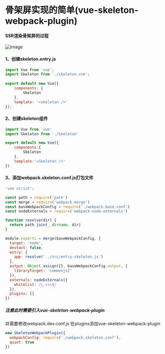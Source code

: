 # 骨架屏实现的简单(vue-skeleton-webpack-plugin)

#### SSR渲染骨架屏的过程

![image](https://images2017.cnblogs.com/blog/578730/201712/578730-20171213130913410-515409301.png)

#### 1、创建skeleton.entry.js

```js
import Vue from 'vue';
import Skeleton from './skeleton.vue';
 
export default new Vue({
    components: {
        Skeleton
    },
    template: '<skeleton />'
}); 
```
#### 2、创建skeleton组件

```js
import Vue from 'vue'
import Skeleton from './Skeleton'

export default new Vue({
    components:{
        Skeleton
    },
    template:'<Skeleton />'
})
```
#### 3、添加webpack.skeleton.conf.js打包文件

```js
'use strict';

const path = require('path')
const merge = require('webpack-merge')
const baseWebpackConfig = require('./webpack.base.conf')
const nodeExternals = require('webpack-node-externals')

function resolve(dir) {
  return path.join(__dirname, dir)
}

module.exports = merge(baseWebpackConfig, {
  target: 'node',
  devtool: false,
  entry: {
    app: resolve('../src/entry-skeleton.js')
  },
  output: Object.assign({}, baseWebpackConfig.output, {
    libraryTarget: 'commonjs2'
  }),
  externals: nodeExternals({
    whitelist: /\.css$/
  }),
  plugins: []
})

```
##### 注意此时需要引入vue-skeleton-webpack-plugin
并需要修改webpack.dev.conf.js
在plugins添加vue-skeleton-webpack-plugin

```js
new SkeletonWebpackPlugin({
  webpackConfig: require('./webpack.skeleton.conf'),
  quiet: true
})
```